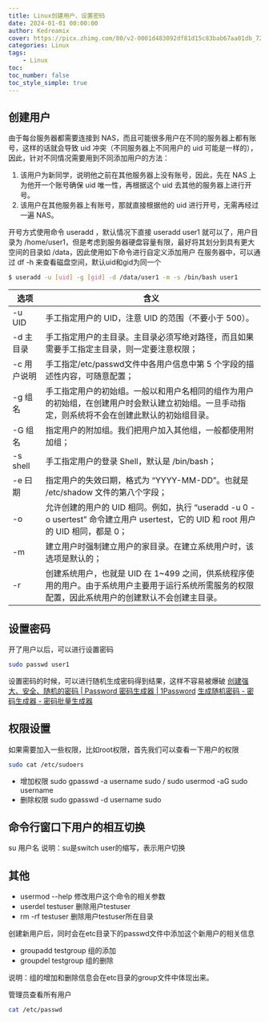 ```yaml
---
title: Linux创建用户、设置密码
date: 2024-01-01 00:00:00
author: Kedreamix
cover: https://picx.zhimg.com/80/v2-0001d483092df81d15c83bab67aa01db_720w.png
categories: Linux
tags:
    - Linux
toc:
toc_number: false
toc_style_simple: true
---
```


## 创建用户

由于每台服务器都需要连接到 NAS，而且可能很多用户在不同的服务器上都有账号，这样的话就会导致 uid 冲突（不同服务器上不同用户的 uid 可能是一样的），因此，针对不同情况需要用到不同添加用户的方法：

1. 该用户为新同学，说明他之前在其他服务器上没有账号，因此，先在 NAS 上为他开一个账号确保 uid 唯一性，再根据这个 uid 去其他的服务器上进行开号。
2. 该用户在其他服务器上有账号，那就直接根据他的 uid 进行开号，无需再经过一遍 NAS。

开号方式使用命令 useradd ，默认情况下直接 useradd user1 就可以了，用户目录为 /home/user1，但是考虑到服务器硬盘容量有限，最好将其划分到具有更大空间的目录如 /data，因此使用如下命令进行自定义添加用户
在服务器中，可以通过 df -h 来查看磁盘空间，默认uid和gid为同一个
```bash
$ useradd -u [uid] -g [gid] -d /data/user1 -m -s /bin/bash user1
```




| 选项 | 含义 |
| --- | --- |
| -u UID | 手工指定用户的 UID，注意 UID 的范围（不要小于 500）。 |
| -d 主目录 | 手工指定用户的主目录。主目录必须写绝对路径，而且如果需要手工指定主目录，则一定要注意权限； |
| -c 用户说明 | 手工指定/etc/passwd文件中各用户信息中第 5 个字段的描述性内容，可随意配置； |
| -g 组名 | 手工指定用户的初始组。一般以和用户名相同的组作为用户的初始组，在创建用户时会默认建立初始组。一旦手动指定，则系统将不会在创建此默认的初始组目录。 |
| -G 组名 | 指定用户的附加组。我们把用户加入其他组，一般都使用附加组； |
| -s shell | 手工指定用户的登录 Shell，默认是 /bin/bash； |
| -e 曰期 | 指定用户的失效曰期，格式为 “YYYY-MM-DD”。也就是 /etc/shadow 文件的第八个字段； |
| -o | 允许创建的用户的 UID 相同。例如，执行 “useradd -u 0 -o usertest” 命令建立用户 usertest，它的 UID 和 root 用户的 UID 相同，都是 0； |
| -m | 建立用户时强制建立用户的家目录。在建立系统用户时，该选项是默认的； |
| -r | 创建系统用户，也就是 UID 在 1~499 之间，供系统程序使用的用户。由于系统用户主要用于运行系统所需服务的权限配置，因此系统用户的创建默认不会创建主目录。 |

## 设置密码

开了用户以后，可以进行设置密码
```bash
sudo passwd user1
```
设置密码的时候，可以进行随机生成密码得到结果，这样不容易被爆破
[创建强大、安全、随机的密码 | Password 密码生成器 | 1Password](https://1password.com/zh-cn/password-generator/)
[生成随机密码 - 密码生成器 - 密码批量生成器](https://suijimimashengcheng.bmcx.com)

## 权限设置
如果需要加入一些权限，比如root权限，首先我们可以查看一下用户的权限
```bash
sudo cat /etc/sudoers
```

- 增加权限 sudo gpasswd -a username sudo / sudo usermod -aG sudo username 
- 删除权限 sudo gpasswd -d username sudo



## 命令行窗口下用户的相互切换

su 用户名 说明：su是switch user的缩写，表示用户切换



## 其他

- usermod --help 修改用户这个命令的相关参数
- userdel testuser 删除用户testuser
- rm -rf testuser 删除用户testuser所在目录

创建新用户后，同时会在etc目录下的passwd文件中添加这个新用户的相关信息

- groupadd testgroup 组的添加
- groupdel testgroup 组的删除 

说明：组的增加和删除信息会在etc目录的group文件中体现出来。



管理员查看所有用户

```bash
cat /etc/passwd
```

